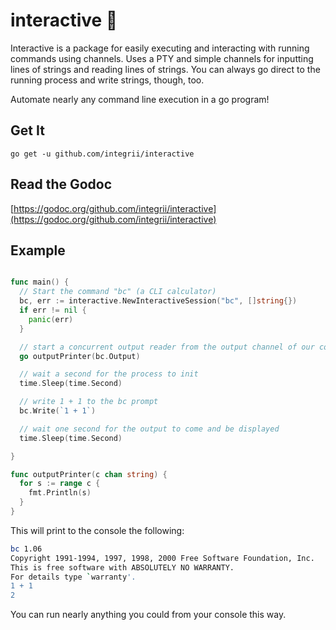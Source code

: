 # interactive 🐚
Interactive is a package for easily executing and interacting with running commands using channels.  Uses a PTY and simple channels for inputting lines of strings and reading lines of strings.  You can always go direct to the running process and write strings, though, too.

Automate nearly any command line execution in a go program!

## Get It

`go get -u github.com/integrii/interactive`

## Read the Godoc

[https://godoc.org/github.com/integrii/interactive](https://godoc.org/github.com/integrii/interactive)


## Example

```go

func main() {
  // Start the command "bc" (a CLI calculator)
  bc, err := interactive.NewInteractiveSession("bc", []string{})
  if err != nil {
    panic(err)
  }

  // start a concurrent output reader from the output channel of our command
  go outputPrinter(bc.Output)

  // wait a second for the process to init
  time.Sleep(time.Second)

  // write 1 + 1 to the bc prompt
  bc.Write(`1 + 1`)

  // wait one second for the output to come and be displayed
  time.Sleep(time.Second)

}

func outputPrinter(c chan string) {
  for s := range c {
    fmt.Println(s)
  }
}

```

This will print to the console the following:

```bash
bc 1.06
Copyright 1991-1994, 1997, 1998, 2000 Free Software Foundation, Inc.
This is free software with ABSOLUTELY NO WARRANTY.
For details type `warranty'.
1 + 1
2
```

You can run nearly anything you could from your console this way.
